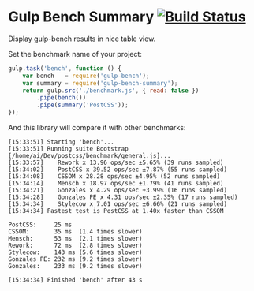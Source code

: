 # Gulp Bench Summary [![Build Status](https://travis-ci.org/ai/gulp-bench-summary.png)](https://travis-ci.org/ai/gulp-bench-summary)

Display gulp-bench results in nice table view.

Set the benchmark name of your project:

```js
gulp.task('bench', function () {
    var bench   = require('gulp-bench');
    var summary = require('gulp-bench-summary');
    return gulp.src('./benchmark.js', { read: false })
        .pipe(bench())
        .pipe(summary('PostCSS'));
});
```

And this library will compare it with other benchmarks:

```
[15:33:51] Starting 'bench'...
[15:33:51] Running suite Bootstrap [/home/ai/Dev/postcss/benchmark/general.js]...
[15:33:57]    Rework x 13.96 ops/sec ±5.65% (39 runs sampled)
[15:34:02]    PostCSS x 39.52 ops/sec ±7.87% (55 runs sampled)
[15:34:08]    CSSOM x 28.28 ops/sec ±4.95% (52 runs sampled)
[15:34:14]    Mensch x 18.97 ops/sec ±1.79% (41 runs sampled)
[15:34:21]    Gonzales x 4.29 ops/sec ±3.99% (16 runs sampled)
[15:34:28]    Gonzales PE x 4.31 ops/sec ±2.35% (17 runs sampled)
[15:34:34]    Stylecow x 7.01 ops/sec ±6.66% (21 runs sampled)
[15:34:34] Fastest test is PostCSS at 1.40x faster than CSSOM

PostCSS:     25 ms
CSSOM:       35 ms  (1.4 times slower)
Mensch:      53 ms  (2.1 times slower)
Rework:      72 ms  (2.8 times slower)
Stylecow:    143 ms (5.6 times slower)
Gonzales PE: 232 ms (9.2 times slower)
Gonzales:    233 ms (9.2 times slower)

[15:34:34] Finished 'bench' after 43 s
```
